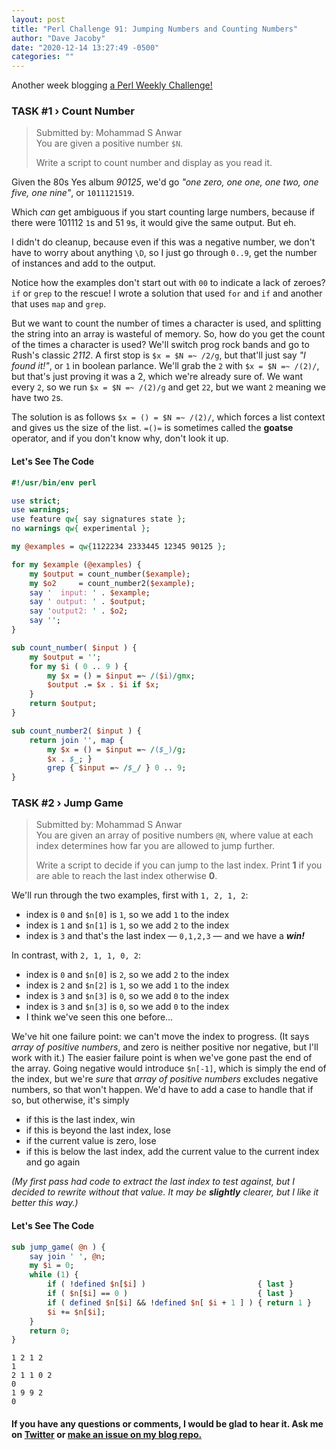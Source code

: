 ```yaml
---
layout: post
title: "Perl Challenge 91: Jumping Numbers and Counting Numbers"
author: "Dave Jacoby"
date: "2020-12-14 13:27:49 -0500"
categories: ""
---
```


Another week blogging [a Perl Weekly Challenge!](https://perlweeklychallenge.org/blog/perl-weekly-challenge-091/)

### TASK #1 › Count Number

> Submitted by: Mohammad S Anwar  
> You are given a positive number `$N`.
>
> Write a script to count number and display as you read it.

Given the 80s Yes album _90125_, we'd go _"one zero, one one, one two, one five, one nine"_, or `1011121519`.

Which _can_ get ambiguous if you start counting large numbers, because if there were 101112 `1`s and 51 `9`s, it would give the same output. But eh.

I didn't do cleanup, because even if this was a negative number, we don't have to worry about anything `\D`, so I just go through `0..9`, get the number of instances and add to the output.

Notice how the examples don't start out with `00` to indicate a lack of zeroes? `if` or `grep` to the rescue! I wrote a solution that used `for` and `if` and another that uses `map` and `grep`.

But we want to count the number of times a character is used, and splitting the string into an array is wasteful of memory. So, how do you get the count of the times a character is used? We'll switch prog rock bands and go to Rush's classic _2112_. A first stop is `$x = $N =~ /2/g`, but that'll just say _"I found it!"_, or `1` in boolean parlance. We'll grab the `2` with `$x = $N =~ /(2)/`, but that's just proving it was a 2, which we're already sure of. We want every `2`, so we run `$x = $N =~ /(2)/g` and get `22`, but we want `2` meaning we have two `2`s.

The solution is as follows `$x = () = $N =~ /(2)/`, which forces a list context and gives us the size of the list. `=()=` is sometimes called the **goatse** operator, and if you don't know why, don't look it up.

#### Let's See The Code

```perl
#!/usr/bin/env perl

use strict;
use warnings;
use feature qw{ say signatures state };
no warnings qw{ experimental };

my @examples = qw{1122234 2333445 12345 90125 };

for my $example (@examples) {
    my $output = count_number($example);
    my $o2     = count_number2($example);
    say '  input: ' . $example;
    say ' output: ' . $output;
    say 'output2: ' . $o2;
    say '';
}

sub count_number( $input ) {
    my $output = '';
    for my $i ( 0 .. 9 ) {
        my $x = () = $input =~ /($i)/gmx;
        $output .= $x . $i if $x;
    }
    return $output;
}

sub count_number2( $input ) {
    return join '', map {
        my $x = () = $input =~ /($_)/g;
        $x . $_; }
        grep { $input =~ /$_/ } 0 .. 9;
}
```

### TASK #2 › Jump Game

> Submitted by: Mohammad S Anwar  
> You are given an array of positive numbers `@N`, where value at each index determines how far you are allowed to jump further.
>
> Write a script to decide if you can jump to the last index. Print **1** if you are able to reach the last index otherwise **0**.

We'll run through the two examples, first with `1, 2, 1, 2`:

- index is `0` and `$n[0]` is `1`, so we add `1` to the index
- index is `1` and `$n[1]` is `1`, so we add `2` to the index
- index is `3` and that's the last index — `0,1,2,3` — and we have a **_win!_**

In contrast, with `2, 1, 1, 0, 2`:

- index is `0` and `$n[0]` is `2`, so we add `2` to the index
- index is `2` and `$n[2]` is `1`, so we add `1` to the index
- index is `3` and `$n[3]` is `0`, so we add `0` to the index
- index is `3` and `$n[3]` is `0`, so we add `0` to the index
- I think we've seen this one before...

We've hit one failure point: we can't move the index to progress. (It says _array of positive numbers_, and zero is neither positive nor negative, but I'll work with it.) The easier failure point is when we've gone past the end of the array. Going negative would introduce `$n[-1]`, which is simply the end of the index, but we're _sure_ that _array of positive numbers_ excludes negative numbers, so that won't happen. We'd have to add a case to handle that if so, but otherwise, it's simply

- if this is the last index, win
- if this is beyond the last index, lose
- if the current value is zero, lose
- if this is below the last index, add the current value to the current index and go again

_(My first pass had code to extract the last index to test against, but I decided to rewrite without that value. It may be **slightly** clearer, but I like it better this way.)_

#### Let's See The Code

```perl
sub jump_game( @n ) {
    say join ' ', @n;
    my $i = 0;
    while (1) {
        if ( !defined $n[$i] )                         { last }
        if ( $n[$i] == 0 )                             { last }
        if ( defined $n[$i] && !defined $n[ $i + 1 ] ) { return 1 }
        $i += $n[$i];
    }
    return 0;
}
```

```text
1 2 1 2
1
2 1 1 0 2
0
1 9 9 2
0
```

#### If you have any questions or comments, I would be glad to hear it. Ask me on [Twitter](https://twitter.com/jacobydave) or [make an issue on my blog repo.](https://github.com/jacoby/jacoby.github.io)
